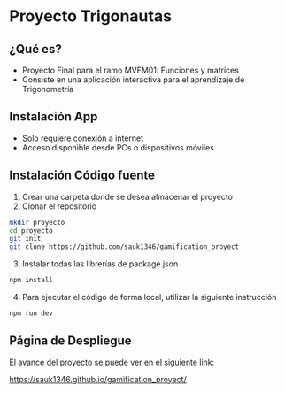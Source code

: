 # Proyecto Trigonautas

## ¿Qué es?
- Proyecto Final para el ramo MVFM01: Funciones y matrices
- Consiste en una aplicación interactiva para el aprendizaje de Trigonometría

## Instalación App
- Solo requiere conexión a internet
- Acceso disponible desde PCs o dispositivos móviles

## Instalación Código fuente

1. Crear una carpeta donde se desea almacenar el proyecto
2. Clonar el repositorio

```bash
mkdir proyecto
cd proyecto
git init
git clone https://github.com/sauk1346/gamification_proyect
```

3. Instalar todas las librerías de package.json

```sh
npm install
```

4. Para ejecutar el código de forma local, utilizar la siguiente instrucción

```sh
npm run dev
```

## Página de Despliegue
El avance del proyecto se puede ver en el siguiente link:

<https://sauk1346.github.io/gamification_proyect/>
